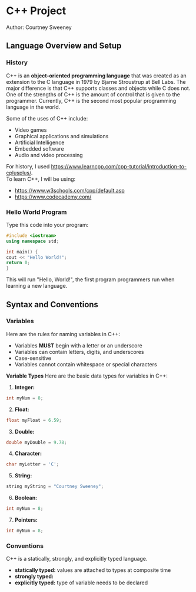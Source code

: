 # C++ Project

Author: Courtney Sweeney

## Language Overview and Setup

### History
C++ is an **object-oriented programming language** that was created as an extension to the C language in 1979 by Bjarne Stroustrup at Bell Labs. The major difference is that C++ supports classes and objects while C does not. One of the strengths of C++ is the amount of control that is given to the programmer. Currently, C++ is the second most popular programming language in the world. 


Some of the uses of C++ include:  
- Video games
- Graphical applications and simulations
- Artificial Intelligence 
- Embedded software 
- Audio and video processing


For history, I used https://www.learncpp.com/cpp-tutorial/introduction-to-cplusplus/.  
To learn C++, I will be using:
  - https://www.w3schools.com/cpp/default.asp 
  - https://www.codecademy.com/


### Hello World Program
Type this code into your program:

```cpp
#include <iostream>  
using namespace std;  

int main() { 
cout << "Hello World!"; 
return 0; 
}
```
This will run "Hello, World!", the first program programmers run when learning a new language.  

## Syntax and Conventions 

### Variables

Here are the rules for naming variables in C++:
- Variables **MUST** begin with a letter or an underscore 
- Variables can contain letters, digits, and underscores
- Case-sensitive 
- Variables cannot contain whitespace or special characters

**Variable Types**
Here are the basic data types for variables in C++:
1. **Integer:**
```cpp
int myNum = 8;
```
2. **Float:** 
```cpp
float myFloat = 6.59;
```
3. **Double:**
```cpp
double myDouble = 9.78;
```
4. **Character:**
```cpp
char myLetter = 'C';
```
5. **String:**
```cpp
string myString = "Courtney Sweeney";
```
6. **Boolean:**
```cpp
int myNum = 8;
```
7. **Pointers:**
```cpp
int myNum = 8;
```
### Conventions 

C++ is a statically, strongly, and explicitly typed language. 
- **statically typed:** values are attached to types at composite time
- **strongly typed:** 
- **explicitly typed:** type of variable needs to be declared 





